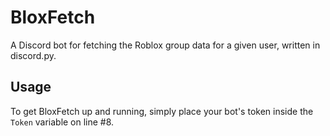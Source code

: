 # BloxFetch
A Discord bot for fetching the Roblox group data for a given user, written in discord.py.

## Usage
To get BloxFetch up and running, simply place your bot's token inside the `Token` variable on line #8.
